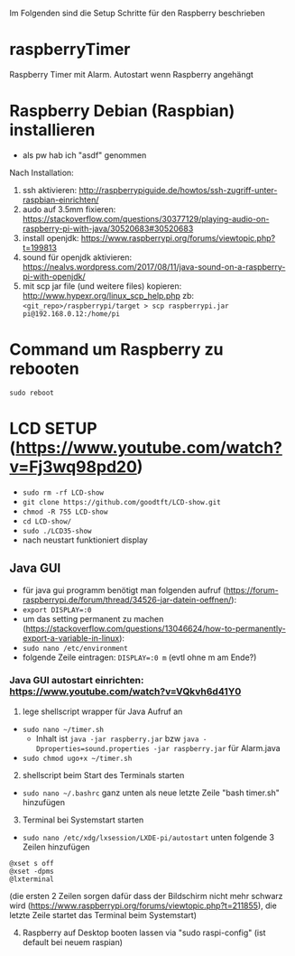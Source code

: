 Im Folgenden sind die Setup Schritte für den Raspberry beschrieben

# raspberryTimer
Raspberry Timer mit Alarm. Autostart wenn Raspberry angehängt

# Raspberry Debian (Raspbian) installieren
* als pw hab ich "asdf" genommen

Nach Installation:
1. ssh aktivieren: http://raspberrypiguide.de/howtos/ssh-zugriff-unter-raspbian-einrichten/
2. audo auf 3.5mm fixieren: https://stackoverflow.com/questions/30377129/playing-audio-on-raspberry-pi-with-java/30520683#30520683
3. install openjdk: https://www.raspberrypi.org/forums/viewtopic.php?t=199813
4. sound für openjdk aktivieren: https://nealvs.wordpress.com/2017/08/11/java-sound-on-a-raspberry-pi-with-openjdk/
5. mit scp jar file (und weitere files) kopieren: http://www.hypexr.org/linux_scp_help.php
zb: `<git_repo>/raspberrypi/target > scp raspberrypi.jar pi@192.168.0.12:/home/pi`

# Command um Raspberry zu rebooten
`sudo reboot`

# LCD SETUP (https://www.youtube.com/watch?v=Fj3wq98pd20)
* `sudo rm -rf LCD-show`
* `git clone https://github.com/goodtft/LCD-show.git`
* `chmod -R 755 LCD-show`
* `cd LCD-show/`
* `sudo ./LCD35-show`
* nach neustart funktioniert display

## Java GUI
* für java gui programm benötigt man folgenden aufruf (https://forum-raspberrypi.de/forum/thread/34526-jar-datein-oeffnen/):
* `export DISPLAY=:0`
* um das setting permanent zu machen (https://stackoverflow.com/questions/13046624/how-to-permanently-export-a-variable-in-linux):
* `sudo nano /etc/environment`
* folgende Zeile eintragen: `DISPLAY=:0 m` (evtl ohne m am Ende?)

### Java GUI autostart einrichten: https://www.youtube.com/watch?v=VQkvh6d41Y0
1. lege shellscript wrapper für Java Aufruf an
* `sudo nano ~/timer.sh`
  * Inhalt ist `java -jar raspberry.jar` bzw  `java -Dproperties=sound.properties -jar raspberry.jar` für Alarm.java
* `sudo chmod ugo+x ~/timer.sh`

2. shellscript beim Start des Terminals starten
* `sudo nano ~/.bashrc`
ganz unten als neue letzte Zeile "bash timer.sh" hinzufügen

3. Terminal bei Systemstart starten
* `sudo nano /etc/xdg/lxsession/LXDE-pi/autostart`
unten folgende 3 Zeilen hinzufügen
```
@xset s off
@xset -dpms
@lxterminal
```
(die ersten 2 Zeilen sorgen dafür dass der Bildschirm nicht mehr schwarz wird (https://www.raspberrypi.org/forums/viewtopic.php?t=211855), die letzte Zeile startet das Terminal beim Systemstart)

4. Raspberry auf Desktop booten lassen via "sudo raspi-config" (ist default bei neuem raspian)
